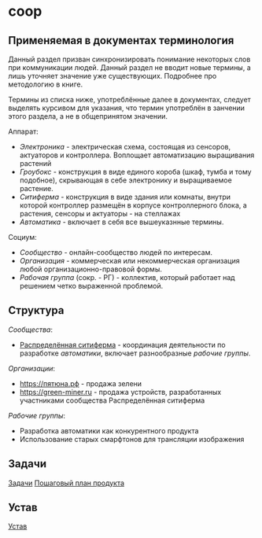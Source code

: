 # coop

## Применяемая в документах терминология

Данный раздел призван синхронизировать понимание некоторых слов при коммуникации людей. Данный раздел не вводит новые термины, а лишь уточняет значение уже существующих. Подробнее про методологию в книге.

Термины из списка ниже, употреблённые далее в документах, следует выделять курсивом для указания, что термин употреблён в занчении этого раздела, а не в общепринятом значении. 

Аппарат:
- *Электроника* - электрическая схема, состоящая из сенсоров, актуаторов и контроллера. Воплощает автоматизацию выращивания растений
- *Гроубокс* - конструкция в виде единого короба (шкаф, тумба и тому подобное), скрывающая в себе электронику и выращиваемое растение.
- *Ситиферма* - конструкция в виде здания или комнаты, внутри которой контроллер размещён в корпусе контроллерного блока, а растения, сенсоры и актуаторы - на стеллажах
- *Автоматика* - включает в себя все вышеуказнные термины.

Социум:
- *Сообщество* - онлайн-сообщество людей по интересам.
- *Организация* - коммерческая или некоммерческая организация любой организационно-правовой формы.
- *Рабочая группа* (сокр. - РГ) - коллектив, который работает над решением четко выраженной проблемой.

## Структура

*Сообщества*:
- [Распределённая ситиферма](https://t.me/spreaded_cfarm) - координация деятельности по разработке *автоматики*, включает разнообразные *рабочие группы*.

*Организации*:
- https://пятюна.рф - продажа зелени
- https://green-miner.ru - продажа устройств, разработанных участниками сообщества Распределённая ситиферма

*Рабочие группы*:
- Разработка автоматики как конкурентного продукта
- Использование старых смарфтонов для трансляции изображения

## Задачи

[Задачи](задачи.md)
[Пошаговый план продукта](пошаговый_план_продукта.md)

## Устав

[Устав](устав.md)
